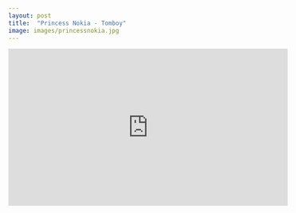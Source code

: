 ```yaml
---
layout: post
title:  "Princess Nokia - Tomboy"
image: images/princessnokia.jpg
---
```


<div class="video-container">
    <iframe width="560" height="315" src="https://www.youtube.com/embed/AH-LyInSNYw?controls=1" frameborder="0" allow="accelerometer; autoplay; encrypted-media; gyroscope; picture-in-picture" allowfullscreen></iframe>
</div>
